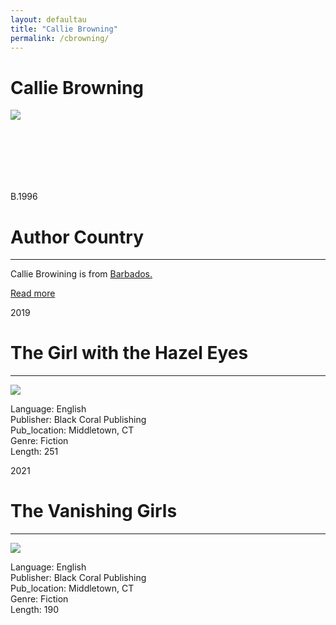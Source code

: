 ```yaml
---
layout: defaultau
title: "Callie Browning"
permalink: /cbrowning/
---
```

<!-- partial:index.partial.html -->
<div class="content">
    <h1>Callie Browning</h1>
    <div class="quote">
        <div><img src="https://booksprout.co/cdn/uploads/pen-name/originals/CallieBro-1607272207.JPG" class="logo"></div>
    </div>
    <div class="timeline">
        <div style="padding-bottom:100px;"></div>
        <div class="block">
            <div class="date right"><p class="right"> B.1996 </p></div>
            <div class="dot"></div>
            <div class="left first">
            <div class="author_country">
                <h1>Author Country</h1><hr>
            <div class="aclocation"><p> Callie Browining is from <a href="{{ site.baseurl }}/12">Barbados.</a></p></div>
                <div class="acreadmore"><a href="#">Read more</a></div>
            </div>
            </div>
        </div>
        <div class="block">
            <div class="date left"><p class="left">2019</p></div>
            <div class="dot"></div>
            <div class="right hide">
                <h1>The Girl with the Hazel Eyes</h1><hr>
                <p><img src="https://images-na.ssl-images-amazon.com/images/I/512JJTkQX6L._SX331_BO1,204,203,200_.jpg"></p>
                <p>
                Language: English <br/>
                Publisher: Black Coral Publishing <br/>
                Pub_location: Middletown, CT <br/>
                Genre: Fiction <br/>
                Length: 251 <br/>
                </p>
            </div>
        </div>
        <div class="block">
            <div class="date right"><p class="right">2021</p></div>
            <div class="dot"></div>
            <div class="left hide">
                <h1>The Vanishing Girls</h1><hr>
                <p><img src="https://m.media-amazon.com/images/I/51NqgBgRsXL.jpg"></p>
                <p>
                Language: English <br/>
                Publisher: Black Coral Publishing <br/>
                Pub_location: Middletown, CT <br/>
                Genre: Fiction <br/>
                Length: 190 <br/>
                </p>
            </div>
        </div>        
        </div>
  <!-- partial -->
<script src='https://cdnjs.cloudflare.com/ajax/libs/jquery/3.1.1/jquery.min.js'></script><script  src="{{ site.baseurl }}/assets/js/authorscript.js"></script>